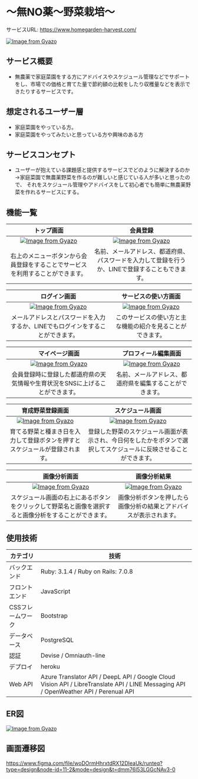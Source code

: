 # 〜無NO薬〜野菜栽培〜

サービスURL: https://www.homegarden-harvest.com/

[![Image from Gyazo](https://i.gyazo.com/4e1f0ca45222ab7717c0e0777441d2d6.png)](https://gyazo.com/4e1f0ca45222ab7717c0e0777441d2d6)

## サービス概要
* 無農薬で家庭菜園をする方にアドバイスやスケジュール管理などでサポートをし、市場での価格と育てた量で節約額の比較をしたり収穫量などを表示できたりするサービスです。

## 想定されるユーザー層
* 家庭菜園をやっている方。
* 家庭菜園をやってみたいと思っている方や興味のある方

## サービスコンセプト
* ユーザーが抱えている課題感と提供するサービスでどのように解決するのか
→家庭菜園で無農薬野菜を作るのが難しいと感じている人が多いと思ったので、
それをスケジュール管理やアドバイスをして初心者でも簡単に無農薬野菜を作れるサービスにする。



## 機能一覧
|トップ画面|会員登録|
|:-:|:-:|
|[![Image from Gyazo](https://i.gyazo.com/47c6530547f0771d90bcbcfe56099068.jpg)](https://gyazo.com/47c6530547f0771d90bcbcfe56099068)|[![Image from Gyazo](https://i.gyazo.com/7ac3443263bd41fe06b0701264fe6acc.jpg)](https://gyazo.com/7ac3443263bd41fe06b0701264fe6acc)|
|右上のメニューボタンから会員登録をすることでサービスを利用することができます。|名前、メールアドレス、都道府県、パスワードを入力して登録を行うか、LINEで登録することもできます。

|ログイン画面|サービスの使い方画面|
|:-:|:-:|
|[![Image from Gyazo](https://i.gyazo.com/86c3e3b0bf9b0857a803422370c2da0d.jpg)](https://gyazo.com/86c3e3b0bf9b0857a803422370c2da0d)|[![Image from Gyazo](https://i.gyazo.com/64c3ccbd80758e2f04ddda20f0a7164e.gif)](https://gyazo.com/64c3ccbd80758e2f04ddda20f0a7164e)|
|メールアドレスとパスワードを入力するか、LINEでもログインをすることができます。|このサービスの使い方と主な機能の紹介を見ることができます。|

|マイページ画面|プロフィール編集画面|
|:-:|:-:|
|[![Image from Gyazo](https://i.gyazo.com/2b2524f9f546be82bf39c04a62de9c5b.gif)](https://gyazo.com/2b2524f9f546be82bf39c04a62de9c5b)|[![Image from Gyazo](https://i.gyazo.com/e5f28c79302c8e93d26726491d3b056e.jpg)](https://gyazo.com/e5f28c79302c8e93d26726491d3b056e)|
|会員登録時に登録した都道府県の天気情報や生育状況をSNSに上げることができます。|名前、メールアドレス、都道府県を編集することができます。|

|育成野菜登録画面|スケジュール画面|
|:-:|:-:|
|[![Image from Gyazo](https://i.gyazo.com/ee3d70de88641ef01fe43875744a807b.jpg)](https://gyazo.com/ee3d70de88641ef01fe43875744a807b)|[![Image from Gyazo](https://i.gyazo.com/c28c0837e25c0668f258fd95321cca54.gif)](https://gyazo.com/c28c0837e25c0668f258fd95321cca54)|
|育てる野菜と種まき日を入力して登録ボタンを押すとスケジュールが登録されます。|登録した野菜のスケジュール画面が表示され、今日何をしたかをボタンで選択してスケジュールに反映させることができます。|

|画像分析画面|画像分析結果|
|:-:|:-:|
|[![Image from Gyazo](https://i.gyazo.com/180bd1bfb623dd071426bd6ddf31c107.gif)](https://gyazo.com/180bd1bfb623dd071426bd6ddf31c107)|[![Image from Gyazo](https://i.gyazo.com/7dcc9aa281bafd533562c6a7fa4223e5.gif)](https://gyazo.com/7dcc9aa281bafd533562c6a7fa4223e5)|
|スケジュール画面の右上にあるボタンをクリックして野菜名と画像を選択すると画像分析をすることができます。|画像分析ボタンを押したら画像分析の結果とアドバイスが表示されます。|

## 使用技術
|カテゴリ|技術|
| --- | --- |
|バックエンド|Ruby: 3.1.4 / Ruby on Rails: 7.0.8|
|フロントエンド|JavaScript|
|CSSフレームワーク|Bootstrap|
|データベース|PostgreSQL|
|認証|Devise / Omniauth-line|
|デプロイ|heroku|
|Web API|Azure Translator API / DeepL API / Google Cloud Vision API / LibreTranslate API / LINE Messaging API / OpenWeather API / Perenual API|

## ER図
[![Image from Gyazo](https://i.gyazo.com/c0488013f1daf85960c0b967a9962917.png)](https://gyazo.com/c0488013f1daf85960c0b967a9962917)

## 画面遷移図
https://www.figma.com/file/woDOrmHhrxtdRX12DIeaUk/runteq?type=design&node-id=11-2&mode=design&t=dmm76l53LGGcNAv3-0

